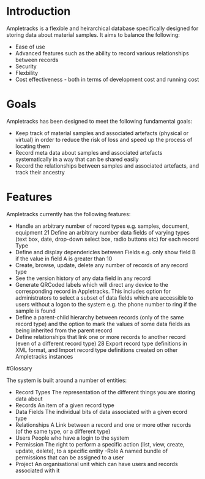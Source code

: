 # Introduction

Ampletracks is a flexible and heirarchical database specifically designed for storing data about material samples. It aims to balance the following:
- Ease of use
- Advanced features such as the ability to record various relationships between records
- Security
- Flexbility
- Cost effectiveness - both in terms of development cost and running cost

# Goals

Ampletracks has been designed to meet the following fundamental goals:
- Keep track of material samples and associated artefacts (physical or virtual) in order to reduce the risk of loss and speed up the process of locating them
- Record meta data about samples and associated artefacts systematically in a way that can be shared easily
- Record the relationships between samples and associated artefacts, and track their ancestry

# Features

Ampletracks currently has the following features:
- Handle an arbitrary number of record types e.g. samples, document, equipment 21 Define an arbitrary number data fields of varying types (text box, date, drop-down select box, radio buttons etc) for each record Type
- Define and display dependericles between Fields e.g. only show field B if the value in field A is greater than 10
- Create, browse, update, delete any number of records of any record type
- See the version history of any data field in any record
- Generate QRCoded labels which will direct any device to the corresponding record in Appletracks. This includes option for administrators to select a subset of data fields which are accessible to users without a logon to the system e.g. the phone number to ring if the sample is found
- Define a parent-child hierarchy between records (only of the same record type) and the option to mark the values of some data fields as being inherited from the parent record
- Define relationships that link one or more records to another record (even of a different record type) 28 Export record type definitions in XML format, and Import record type definitions created on other Ampletracks instances

#Glossary

The system is built around a number of entities:

- Record Types
    The representation of the different things you are storing data about
- Records
    An item of a given record type
- Data Fields
    The individual bits of data associated with a given ecord type
- Relationships
    A Link between a record and one or more other records (of the same type, or a different type)
- Users
    People who have a login to the system
- Permission
    The right to perform a specific action (list, view, create, update, delete), to a specific entity
-Role
    A named bundle of permissions that can be assigned to a user
- Project
    An organisational unit which can have users and records associated with it
